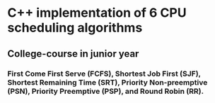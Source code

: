 # C++ implementation of 6 CPU scheduling algorithms
## College-course in junior year
### First Come First Serve (FCFS), Shortest Job First (SJF), Shortest Remaining Time (SRT), Priority Non-preemptive (PSN), Priority Preemptive (PSP), and Round Robin (RR).
